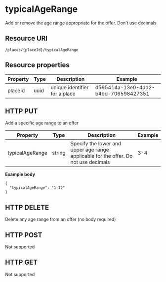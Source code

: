 ---
---

# typicalAgeRange

Add or remove the age range appropriate for the offer. 
Don't use decimals


## Resource URI

```
/places/{placeId}/typicalAgeRange
```

## Resource properties

| Property	| Type | Description | Example |
|--|--|--|--|
| placeId	| uuid | unique identifier for a place | d595414a-13e0-4dd2-b4bd-706598427351 |

## HTTP PUT

Add a specific age range to an offer

| Property	| Type | Description | Example |
|--|--|--|--|
| typicalAgeRange | string | Specify the lower and upper age range applicable for the offer. Do not use decimals | 3-4 |


**Example body**
```
{
  "typicalAgeRange": "1-12"
}
```

## HTTP DELETE

Delete any age range from an offer (no body required)

## HTTP POST

Not supported

## HTTP GET

Not supported
